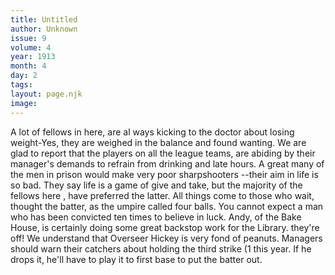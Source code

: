 ```yaml
---
title: Untitled
author: Unknown
issue: 9
volume: 4
year: 1913
month: 4
day: 2
tags:
layout: page.njk
image:
---
```

   A lot of fellows in here, are al ways kicking to the doctor about losing weight-Yes, they are weighed in the balance and found wanting.      We are glad to report that the players on all the league teams, are abiding by their manager's demands to refrain from drinking and late hours.      A great many of the men in prison would make very poor sharpshooters --their aim in life is so bad.      They say life is a game of give and take, but the majority of the fellows here , have preferred the latter.      All things come to those who wait, thought the batter, as the umpire called   four balls.      You cannot expect a man who has been convicted ten times to believe in luck.      Andy, of the Bake House, is certainly doing some great backstop work for the Library.      they're off!      We understand that Overseer Hickey is very fond of peanuts.      Managers should warn their catchers about holding the third strike (1 this year. If he drops it, he'll have to play it to first base to put the batter out.


